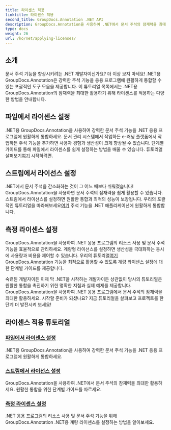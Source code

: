 ```yaml
---
title: 라이센스 적용
linktitle: 라이센스 적용
second_title: GroupDocs.Annotation .NET API
description: GroupDocs.Annotation을 사용하여 .NET에서 문서 주석의 잠재력을 최대한 활용하세요. 원활한 통합을 위해 단계별 튜토리얼을 따르세요.
type: docs
weight: 26
url: /ko/net/applying-licenses/
---
```

## 소개

문서 주석 기능을 향상시키려는 .NET 개발자이신가요? 더 이상 보지 마세요! .NET용 GroupDocs.Annotation은 강력한 주석 기능을 응용 프로그램에 원활하게 통합할 수 있는 포괄적인 도구 모음을 제공합니다. 이 튜토리얼 목록에서는 .NET용 GroupDocs.Annotation의 잠재력을 최대한 활용하기 위해 라이센스를 적용하는 다양한 방법을 안내합니다.

## 파일에서 라이센스 설정
.NET용 GroupDocs.Annotation을 사용하여 강력한 문서 주석 기능을 .NET 응용 프로그램에 원활하게 통합하세요. 문서 관리 시스템에서 작업하든 e-러닝 플랫폼에서 작업하든 주석 기능을 추가하면 사용자 경험과 생산성이 크게 향상될 수 있습니다. 단계별 가이드를 통해 파일에서 라이센스를 쉽게 설정하는 방법을 배울 수 있습니다. 튜토리얼 살펴보기[여기](./set-license-from-file/) 시작하려면.

## 스트림에서 라이선스 설정
 .NET에서 문서 주석을 간소화하는 것이 그 어느 때보다 쉬워졌습니다! GroupDocs.Annotation을 사용하면 문서 주석의 잠재력을 쉽게 활용할 수 있습니다. 스트림에서 라이선스를 설정하면 원활한 통합과 최적의 성능이 보장됩니다. 우리의 포괄적인 튜토리얼을 따라해보세요[여기](./set-license-from-stream/) 주석 기능을 .NET 애플리케이션에 원활하게 통합합니다.

## 측정 라이센스 설정
GroupDocs.Annotation을 사용하여 .NET 응용 프로그램의 리소스 사용 및 문서 주석 기능을 효율적으로 관리하세요. 계량형 라이선스를 설정하면 생산성을 극대화하는 동시에 사용량과 비용을 제어할 수 있습니다. 우리의 튜토리얼[여기](./set-metered-license/) GroupDocs.Annotation 기능을 최적으로 활용할 수 있도록 계량 라이센스 설정에 대한 단계별 가이드를 제공합니다.

숙련된 개발자이든 이제 막 .NET을 시작하는 개발자이든 상관없이 당사의 튜토리얼은 원활한 통합을 촉진하기 위한 명확한 지침과 실제 예제를 제공합니다. GroupDocs.Annotation을 사용하여 .NET 응용 프로그램에서 문서 주석의 잠재력을 최대한 활용하세요. 시작할 준비가 되셨나요? 지금 튜토리얼을 살펴보고 프로젝트를 한 단계 더 발전시켜 보세요!

## 라이센스 적용 튜토리얼
### [파일에서 라이센스 설정](./set-license-from-file/)
.NET용 GroupDocs.Annotation을 사용하여 강력한 문서 주석 기능을 .NET 응용 프로그램에 원활하게 통합하세요.
### [스트림에서 라이선스 설정](./set-license-from-stream/)
GroupDocs.Annotation을 사용하여 .NET에서 문서 주석의 잠재력을 최대한 활용하세요. 원활한 통합을 위한 단계별 가이드를 따르세요.
### [측정 라이센스 설정](./set-metered-license/)
.NET 응용 프로그램의 리소스 사용 및 문서 주석 기능을 위해 GroupDocs.Annotation .NET용 계량 라이센스를 설정하는 방법을 알아보세요.